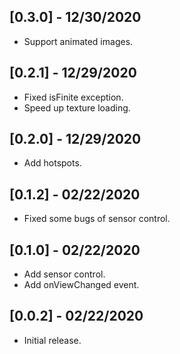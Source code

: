 ## [0.3.0] - 12/30/2020

* Support animated images.

## [0.2.1] - 12/29/2020

* Fixed isFinite exception.
* Speed up texture loading.

## [0.2.0] - 12/29/2020

* Add hotspots.

## [0.1.2] - 02/22/2020

* Fixed some bugs of sensor control.

## [0.1.0] - 02/22/2020

* Add sensor control.
* Add onViewChanged event.

## [0.0.2] - 02/22/2020

* Initial release.
